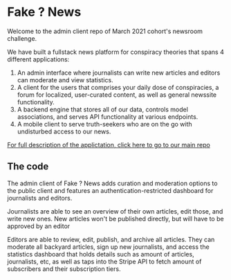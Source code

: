 # Fake ? News
Welcome to the admin client repo of March 2021 cohort's newsroom challenge. 

We have built a fullstack news platform for conspiracy theories that spans 4 different applications:
1. An admin interface where journalists can write new articles and editors can moderate and view statistics.
2. A client for the users that comprises your daily dose of conspiracies, a forum for localized, user-curated content, as well as general newssite functionality.
3. A backend engine that stores all of our data, controls model associations, and serves API functionality at various endpoints.
4. A mobile client to serve truth-seekers who are on the go with undisturbed access to our news.

[For full description of the applictation, click here to go to our main repo](https://github.com/CraftAcademy/fake_news_client_user)

## The code   
The admin client of Fake ? News adds curation and moderation options to the public client and features an authentication-restricted dashboard for journalists and editors. 

Journalists are able to see an overview of their own articles, edit those, and write new ones. New articles won't be published directly, but will have to be approved by an editor

Editors are able to review, edit, publish, and archive all articles. They can moderate all backyard articles, sign up new journalists, and access the statistics dashboard that holds details such as amount of articles, journalists, etc, as well as taps into the Stripe API to fetch amount of subscribers and their subscription tiers. 

